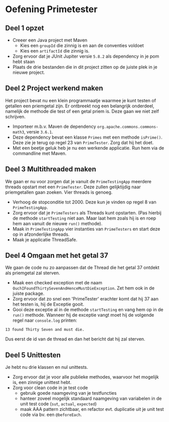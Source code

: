 # Oefening Primetester

## Deel 1 opzet

* Creeer een Java project met Maven
  * Kies een `groupId` die zinnig is en aan de conventies voldoet
  * Kies een `artifactId` die zinnig is.
* Zorg ervoor dat je JUnit Jupiter versie `5.8.2` als dependency in je pom hebt staan
* Plaats de drie bestanden die in dit project zitten op de juiste plek in je nieuwe project.

## Deel 2 Project werkend maken

Het project bevat nu een klein programmaatje waarmee je kunt testen of getallen
een priemgetal zijn. Er ontbreekt nog een belangrijk onderdeel, namelijk de methode die test of een getal priem is. Deze gaan we niet zelf schrijven.

* Importeer m.b.v. Maven de dependency `org.apache.commons.commons-math3`, versie `3.6.1`.
* Deze dependency bevat een klasse `Primes` met een methode `isPrime()`. Deze zie je terug op regel 23 van `PrimeTester`. Zorg dat hij het doet.
* Met een beetje geluk heb je nu een werkende applicatie. Run hem via de commandline met Maven.

## Deel 3 Multithreaded maken

We gaan er nu voor zorgen dat je vanuit de `PrimeTestingApp` meerdere threads opstart met een `PrimeTester`. Deze zullen gelijktijdig naar priemgetallen gaan zoeken. Vier threads is genoeg.

* Verhoog de stopconditie tot 2000. Deze kun je vinden op regel 8 van `PrimeTestingApp`.
* Zorg ervoor dat je `PrimeTesters` als Threads kunt opstarten. (Pas hierbij de methode `startTesting` niet aan. Maar laat hem zoals hij is en roep hem aan vanuit de nieuwe `run()` methode).
* Maak in `PrimeTestingApp` vier instanties van `PrimeTesters` en start deze op in afzonderlijke threads.
* Maak je applicatie ThreadSafe.

## Deel 4 Omgaan met het getal 37

We gaan de code nu zo aanpassen dat de Thread die het getal 37 ontdekt als priemgetal zal sterven.

* Maak een checked exception met de naam `OuchIFoundThirtySevenAndHenceMustDieException`. Zet hem ook in de juiste package.
* Zorg ervoor dat zo snel een 'PrimeTester' erachter komt dat hij 37 aan het testen is, hij de Exceptie gooit.
* Gooi deze exceptie al in de methode `startTesting` en vang hem op in de `run()` methode. Wanneer hij de exceptie vangt moet hij de volgende regel naar `console.log` printen:

`13 found Thirty Seven and must die.`

Dus eerst de id van de thread en dan het bericht dat hij zal sterven.

## Deel 5 Unittesten

Je hebt nu drie klassen en nul unittests.

* Zorg ervoor dat je voor alle publieke methodes, waarvoor het mogelijk is, een zinnige unittest hebt.
* Zorg voor clean code in je test code
  * gebruik goede naamgeving van je testfuncties
  * hanteer zoveel mogelijk standaard naamgeving van variabelen in de unit test code (`sut`, `actual`, `expected`)
  * maak AAA pattern zichtbaar, en refactor evt. duplicatie uit je unit test code via bv. een `@beforeEach`.
